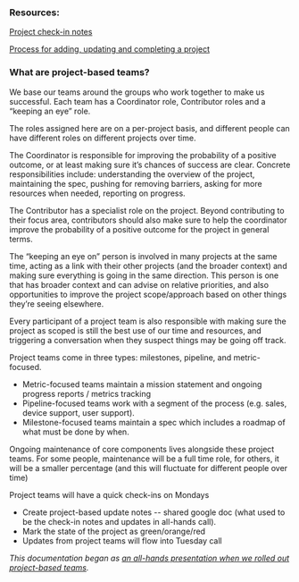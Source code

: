 ### Resources:
[Project check-in notes](https://github.com/resin-io/hq/wiki/Monday-Project-Check-ins)

[Process for adding, updating and completing a project](https://github.com/resin-io/process/blob/master/process/projects.md)

### What are project-based teams?
We base our teams around the groups who work together to make us successful.
Each team has a Coordinator role, Contributor roles and a “keeping an eye” role.

The roles assigned here are on a per-project basis, and different people can have different roles on different projects over time.

The Coordinator is responsible for improving the probability of a positive outcome, or at least making sure it’s chances of success are clear. Concrete responsibilities include: understanding the overview of the project, maintaining the spec, pushing for removing barriers, asking for more resources when needed, reporting on progress.

The Contributor has a specialist role on the project. Beyond contributing to their focus area, contributors should also make sure to help the coordinator improve the probability of a positive outcome for the project in general terms.

The “keeping an eye on” person is involved in many projects at the same time, acting as a link with their other projects (and the broader context) and making sure everything is going in the same direction. This person is one that has broader context and can advise on relative priorities, and also opportunities to improve the project scope/approach based on other things they’re seeing elsewhere.

Every participant of a project team is also responsible with making sure the project as scoped is still the best use of our time and resources, and triggering a conversation when they suspect things may be going off track.

Project teams come in three types: milestones, pipeline, and metric-focused.
* Metric-focused teams maintain a mission statement and ongoing progress reports / metrics tracking 
* Pipeline-focused teams work with a segment of the process (e.g. sales, device support, user support).
* Milestone-focused teams maintain a spec which includes a roadmap of what must be done by when.

Ongoing maintenance of core components lives alongside these project teams. For some people, maintenance will be a full time role, for others, it will be a smaller percentage (and this will fluctuate for different people over time)

Project teams will have a quick check-ins on Mondays
* Create project-based update notes -- shared google doc (what used to be the check-in notes and updates in all-hands call).
* Mark the state of the project as green/orange/red
* Updates from project teams will flow into Tuesday call

*This documentation began as [an all-hands presentation when we rolled out project-based teams](https://github.com/resin-io/hq/wiki/All-hands-presentations#thu-feb-15-2018-project-based-teams).*
